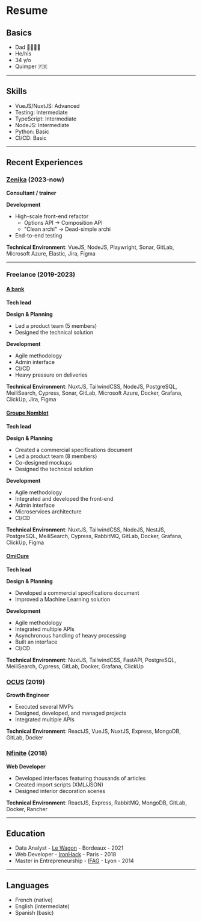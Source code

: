 # Resume

## Basics

- Dad 👨‍👩‍👧‍👧
- He/his 
- 34 y/o
- Quimper :fr:

---

## Skills

- VueJS/NuxtJS: Advanced
- Testing: Intermediate
- TypeScript: Intermediate
- NodeJS: Intermediate
- Python: Basic
- CI/CD: Basic

---

## Recent Experiences

### [Zenika](https://zenika.com/) (2023-now)
**Consultant / trainer**

**Development**
- High-scale front-end refactor
  - Options API -> Composition API
  - "Clean archi" -> Dead-simple archi
- End-to-end testing

**Technical Environment**: VueJS, NodeJS, Playwright, Sonar, GitLab, Microsoft Azure, Elastic, Jira, Figma

****

### Freelance (2019-2023)

#### [A bank](https://preview.redd.it/no-i-signed-an-nda-v0-q95u76oz1r5b1.jpg?width=640&crop=smart&auto=webp&s=d44622f53396690f407a2d2be5b95375b9ab04ef)
**Tech lead**

**Design & Planning**
- Led a product team (5 members)
- Designed the technical solution

**Development**
- Agile methodology
- Admin interface
- CI/CD
- Heavy pressure on deliveries

**Technical Environment**: NuxtJS, TailwindCSS, NodeJS, PostgreSQL, MeiliSearch, Cypress, Sonar, GitLab, Microsoft Azure, Docker, Grafana, ClickUp, Jira, Figma


#### [Groupe Nomblot](https://groupe-nomblot.com/)
**Tech lead**

**Design & Planning**
- Created a commercial specifications document
- Led a product team (8 members)
- Co-designed mockups
- Designed the technical solution

**Development**
- Agile methodology
- Integrated and developed the front-end
- Admin interface
- Microservices architecture
- CI/CD

**Technical Environment**: NuxtJS, TailwindCSS, NodeJS, NestJS, PostgreSQL, MeiliSearch, Cypress, RabbitMQ, GitLab, Docker, Grafana, ClickUp, Figma

#### [OmiCure](https://www.omicure.com/)
**Tech lead**

**Design & Planning**
- Developed a commercial specifications document
- Improved a Machine Learning solution

**Development**
- Agile methodology
- Integrated multiple APIs
- Asynchronous handling of heavy processing
- Built an interface
- CI/CD

**Technical Environment**: NuxtJS, TailwindCSS, FastAPI, PostgreSQL, MeiliSearch, Cypress, GitLab, Docker, Grafana, ClickUp

### [OCUS](https://www.ocus.com/) (2019)
**Growth Engineer**

- Executed several MVPs
- Designed, developed, and managed projects
- Integrated multiple APIs

**Technical Environment**: ReactJS, VueJS, NuxtJS, Express, MongoDB, GitLab, Docker

### [Nfinite](https://www.nfinite.app/) (2018)
**Web Developer**

- Developed interfaces featuring thousands of articles
- Created import scripts (XML/JSON)
- Designed interior decoration scenes

**Technical Environment**: ReactJS, Express, RabbitMQ, MongoDB, GitLab, Docker, Rancher

---

## Education

- Data Analyst - [Le Wagon](https://www.lewagon.com/) - Bordeaux - 2021
- Web Developer - [IronHack](https://www.ironhack.com/) - Paris - 2018
- Master in Entrepreneurship - [IFAG](https://www.ifag.com/) - Lyon - 2014

---

## Languages

- French (native)
- English (intermediate)
- Spanish (basic)
